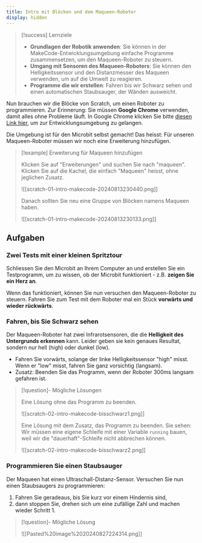 ```yaml
---
title: Intro mit Blöcken und dem Maqueen-Roboter
display: hidden
---
```

> [!success] Lernziele
> 
> - **Grundlagen der Robotik anwenden**: Sie können in der MakeCode-Entwicklungsumgebung einfache Programme zusammensetzen, um den Maqueen-Roboter zu steuern.
> - **Umgang mit Sensoren des Maqueen-Roboters**: Sie können den Helligkeitssensor und den Distanzmesser des Maqueen verwenden, um auf die Umwelt zu reagieren. 
> - **Programme die wir erstellen**: Fahren bis wir Schwarz sehen und einen automatischen Staubsauger, der Wänden ausweicht.

Nun brauchen wir die Blöcke von Scratch, um einen Roboter zu programmieren. Zur Erinnerung: Sie müssen **Google Chrome** verwenden, damit alles ohne Probleme läuft. In Google Chrome klicken Sie bitte [diesen Link hier](https://makecode.microbit.org/), um zur Entwicklungsumgebung zu gelangen.

Die Umgebung ist für den Microbit selbst gemacht! Das heisst: Für unseren Maqueen-Roboter müssen wir noch eine Erweiterung hinzufügen.

> [!example] Erweiterung für Maqueen hinzufügen
> 
> Klicken Sie auf "Erweiterungen" und suchen Sie nach "maqueen". Klicken Sie auf die Kachel, die einfach "Maqueen" heisst, ohne jeglichen Zusatz.
> 
> ![[scratch-01-intro-makecode-20240813230440.png]]
> 
> Danach sollten Sie neu eine Gruppe von Blöcken namens Maqueen haben.
> 
> ![[scratch-01-intro-makecode-20240813230133.png]]

## Aufgaben

### Zwei Tests mit einer kleinen Spritztour 

Schliessen Sie den Microbit an Ihrem Computer an und erstellen Sie ein Testprogramm, um zu wissen, ob der Microbit funktioniert - z.B. **zeigen Sie ein Herz an**.

Wenn das funktioniert, können Sie nun versuchen den Maqueen-Roboter zu steuern. Fahren Sie zum Test mit dem Roboter mal ein Stück **vorwärts und wieder rückwärts**.
### Fahren, bis Sie Schwarz sehen

Der Maqueen-Roboter hat zwei Infrarotsensoren, die die **Helligkeit des Untergrunds erkennen** kann. Leider geben sie kein genaues Resultat, sondern nur hell (high) oder dunkel (low).

- Fahren Sie vorwärts, solange der linke Helligkeitssensor "high" misst. Wenn er "low" misst, fahren Sie ganz vorsichtig (langsam). 
- Zusatz: Beenden Sie das Programm, wenn der Roboter 300ms langsam gefahren ist.

> [!question]- Mögliche Lösungen
> 
> Eine Lösung ohne das Programm zu beenden.
> 
> ![[scratch-02-intro-makecode-bisschwarz1.png]]
> 
> Eine Lösung mit dem Zusatz, das Programm zu beenden. Sie sehen: Wir müssen eine eigene Schleife mit einer Variable `running` bauen, weil wir die "dauerhaft"-Schleife nicht abbrechen können.
> 
> ![[scratch-02-intro-makecode-bisschwarz2.png]]
### Programmieren Sie einen Staubsauger

Der Maqueen hat einen Ultraschall-Distanz-Sensor. Versuchen Sie nun einen Staubsaugers zu programmieren: 
1. Fahren Sie geradeaus, bis Sie kurz vor einem Hindernis sind, 
2. dann stoppen Sie, drehen sich um eine zufällige Zahl und machen wieder Schritt 1.

> [!question]- Mögliche Lösung
> 
> ![[Pasted%20image%2020240827224314.png]]
